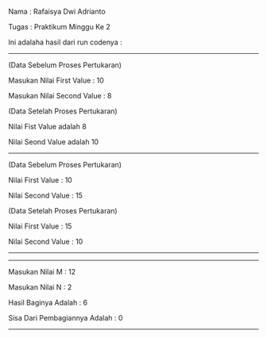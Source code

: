Nama    : Rafaisya Dwi Adrianto

Tugas   : Praktikum Minggu Ke 2


Ini adalaha hasil dari run codenya :

----------------------------------------------------------------------------------------------------
(Data Sebelum Proses Pertukaran)

Masukan Nilai First Value : 10

Masukan Nilai Second Value : 8

(Data Setelah Proses Pertukaran)

Nilai Fist Value adalah 8

Nilai Seond Value adalah 10

----------------------------------------------------------------------------------------------------

(Data Sebelum Proses Pertukaran)

Nilai First Value : 10

Nilai Second Value : 15

(Data Setelah Proses Pertukaran)

Nilai First Value : 15

Nilai Second Value : 10

----------------------------------------------------------------------------------------------------
----------------------------------------------------------------------------------------------------

Masukan Nilai M : 12

Masukan Nilai N : 2

Hasil Baginya Adalah : 6

Sisa Dari Pembagiannya Adalah : 0

----------------------------------------------------------------------------------------------------
